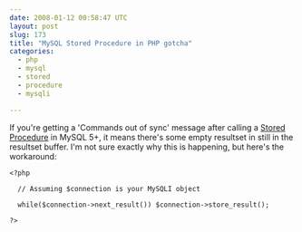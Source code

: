 ```yaml
---
date: 2008-01-12 00:58:47 UTC
layout: post
slug: 173
title: "MySQL Stored Procedure in PHP gotcha"
categories:
  - php
  - mysql
  - stored
  - procedure
  - mysqli

---
```

<p>If you're getting a 'Commands out of sync' message after calling a <a href="http://dev.mysql.com/doc/refman/5.0/en/stored-procedures.html">Stored Procedure</a> in MySQL 5+, it means there's some empty resultset in still in the resultset buffer. I'm not sure exactly why this is happening, but here's the workaround:</p>

```
<?php
  
  // Assuming $connection is your MySQLI object

  while($connection->next_result()) $connection->store_result();

?>
```